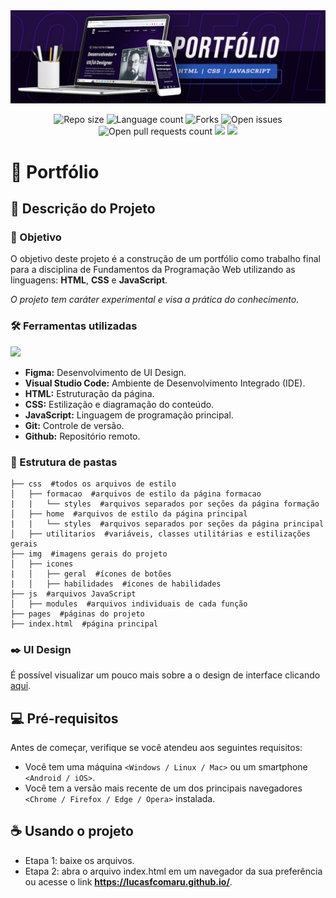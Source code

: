 <img src="./img/banner-readme.jpg"/>
<p align="center">
    <img src="https://img.shields.io/github/repo-size/lucasfcomaru/lucasfcomaru.github.io?style=for-the-badge" alt="Repo size" title="Repo size"/>
    <img src="https://img.shields.io/github/languages/count/lucasfcomaru/lucasfcomaru.github.io?style=for-the-badge" alt="Language count" title="Language count"/>
    <img src="https://img.shields.io/github/forks/lucasfcomaru/lucasfcomaru.github.io?style=for-the-badge" alt="Forks" title="Forks"/>
    <img src="https://img.shields.io/bitbucket/issues/lucasfcomaru/lucasfcomaru.github.io?style=for-the-badge" alt="Open issues" title="Open issues"/>
    <img src="https://img.shields.io/bitbucket/pr-raw/lucasfcomaru/lucasfcomaru.github.io?style=for-the-badge" alt="Open pull requests count" title="Open pull requests"/>
    <img src="http://img.shields.io/static/v1?label=STATUS&message=CONCLUIDO&color=GREEN&style=for-the-badge"/>
    <img src="http://img.shields.io/static/v1?label=License&message=MIT&color=green&style=for-the-badge"/>
</p>

# 📄 Portfólio

## 📢 Descrição do Projeto

### 🎯 Objetivo

<p align="left">
    O objetivo deste projeto é a construção de um portfólio como trabalho final para a disciplina de Fundamentos da Programação Web utilizando as linguagens: <strong>HTML</strong>, <strong>CSS</strong> e <strong>JavaScript</strong>.
<p align="left">
    <i>O projeto tem caráter experimental e visa a prática do conhecimento.</i>
</p>

### 🛠️ Ferramentas utilizadas

<p>
    <img src="https://skillicons.dev/icons?i=figma,vscode,html,css,js,git,github" />
</p>
<ul>
    <li><b>Figma:</b> Desenvolvimento de UI Design.</li>
    <li><b>Visual Studio Code:</b> Ambiente de Desenvolvimento Integrado (IDE).</li>
    <li><b>HTML:</b> Estruturação da página.</li>
    <li><b>CSS:</b> Estilização e diagramação do conteúdo.</li>
    <li><b>JavaScript:</b> Linguagem de programação principal.</li>
    <li><b>Git:</b> Controle de versão.</li>
    <li><b>Github:</b> Repositório remoto.</li>
</ul>

### 📂 Estrutura de pastas

```
├── css  #todos os arquivos de estilo
│   ├── formacao  #arquivos de estilo da página formacao
|   |   └── styles  #arquivos separados por seções da página formação
│   ├── home  #arquivos de estilo da página principal
|   |   └── styles  #arquivos separados por seções da página principal
│   ├── utilitarios  #variáveis, classes utilitárias e estilizações gerais
├── img  #imagens gerais do projeto
│   ├── icones
|   │   ├── geral  #ícones de botões
|   │   ├── habilidades  #ícones de habilidades
├── js  #arquivos JavaScript
│   ├── modules  #arquivos individuais de cada função
├── pages  #páginas do projeto
├── index.html  #página principal

```

### ✒️ UI Design

É possível visualizar um pouco mais sobre a o design de interface clicando <a href="https://www.behance.net/gallery/204813803/Portfolio-Front-end">aqui</a>.

## 💻 Pré-requisitos

Antes de começar, verifique se você atendeu aos seguintes requisitos:

- Você tem uma máquina `<Windows / Linux / Mac>` ou um smartphone `<Android / iOS>`.
- Você tem a versão mais recente de um dos principais navegadores `<Chrome / Firefox / Edge / Opera>` instalada.

## ☕ Usando o projeto

<ul>
    <li>Etapa 1: baixe os arquivos.</li>
    <li>Etapa 2: abra o arquivo index.html em um navegador da sua preferência ou acesse o link <a href="https://lucasfcomaru.github.io/"><b>https://lucasfcomaru.github.io/</b></a>.</li>
</ul>